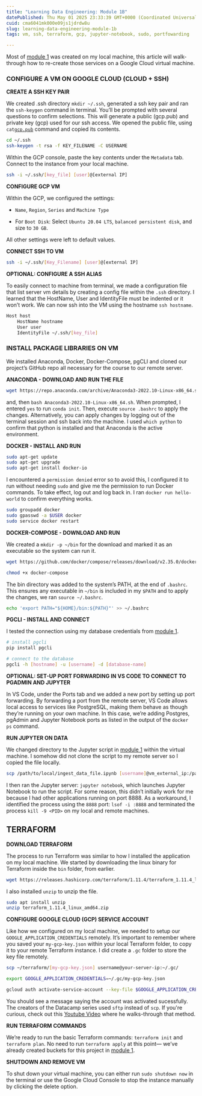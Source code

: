 ```yaml
---
title: "Learning Data Engineering: Module 1B"
datePublished: Thu May 01 2025 23:33:39 GMT+0000 (Coordinated Universal Time)
cuid: cma6041mk000e09js1jdrdw8u
slug: learning-data-engineering-module-1b
tags: vm, ssh, terraform, gcp, jupyter-notebook, sudo, portfowarding

---
```


Most of [module 1](https://hashnode.com/post/cma5uvq2u000208la0y8ybwok) was created on my local machine, this article will walk-through how to re-create those services on a Google Cloud virtual machine.

### **CONFIGURE A VM ON GOOGLE CLOUD (CLOUD + SSH)**

**CREATE A SSH KEY PAIR**

We created .ssh directory `mkdir ~/.ssh`, generated a ssh key pair and ran the `ssh-keygen` command in terminal. You’ll be prompted with several questions to confirm selections. This will generate a public (gcp.pub) and private key (gcp) used for our ssh access. We opened the public file, using `cat`[`gcp.pub`](http://gcp.pub) command and copied its contents.

```bash
cd ~/.ssh
ssh-keygen -t rsa -f KEY_FILENAME -C USERNAME
```

Within the GCP console, paste the key contents under the `Metadata` tab. Connect to the instance from your local machine.

```bash
ssh -i ~/.ssh/[key_file] [user]@[external IP]
```

**CONFIGURE GCP VM**

Within the GCP, we configured the settings:

* `Name`, `Region`, `Series` and `Machine Type`
    
* For `Boot Disk`: Select `Ubuntu 20.04 LTS`, `balanced persistent disk`, and size to `30 GB`.
    

All other settings were left to default values.

**CONNECT SSH TO VM**

```bash
ssh -i ~/.ssh/[Key_Filename] [user]@[external IP]
```

**OPTIONAL: CONFIGURE A SSH ALIAS**

To easily connect to machine from terminal, we made a configuration file that list server vm details by creating a config file within the `.ssh` directory. I learned that the HostName, User and IdentityFile must be indented or it won’t work. We can now ssh into the VM using the hostname `ssh hostname`.

```bash
Host host
    HostName hostname
    User user
    IdentityFile ~/.ssh/[key_file]
```

### **INSTALL PACKAGE LIBRARIES ON VM**

We installed Anaconda, Docker, Docker-Compose, pgCLI and cloned our project’s GitHub repo all necessary for the course to our remote server.

**ANACONDA - DOWNLOAD AND RUN THE FILE**

```bash
wget https://repo.anaconda.com/archive/Anaconda3-2022.10-Linux-x86_64.sh    
```

and, then `bash Anaconda3-2022.10-Linux-x86_64.sh`. When prompted, I entered `yes` to run `conda init`. Then, execute `source .bashrc` to apply the changes. Alternatively, you can apply changes by logging out of the terminal session and ssh back into the machine. I used `which python` to confirm that python is installed and that Anaconda is the active environment.

**DOCKER - INSTALL AND RUN**

```bash
sudo apt-get update
sudo apt-get upgrade
sudo apt-get install docker-io
```

I encountered a `permission denied` error so to avoid this, I configured it to run without needing `sudo` and give me the permission to run Docker commands. To take effect, log out and log back in. I ran `docker run hello-world` to confirm everything works.

```bash
sudo groupadd docker
sudo gpasswd -a $USER docker
sudo service docker restart
```

**DOCKER-COMPOSE - DOWNLOAD AND RUN**

We created a `mkdir -p ~/bin` for the download and marked it as an executable so the system can run it.

```bash
wget https://github.com/docker/compose/releases/download/v2.35.0/docker-compose-linux-x86_64 -O docker-compose
```

```bash
chmod +x docker-compose
```

The bin directory was added to the system’s PATH, at the end of `.bashrc`. This ensures any executable in `~/bin` is included in my `$PATH` and to apply the changes, we ran `source ~/.bashrc`.

```bash
echo 'export PATH="${HOME}/bin:${PATH}"' >> ~/.bashrc
```

**PGCLI - INSTALL AND CONNECT**

I tested the connection using my database credentials from [module 1](https://hashnode.com/post/cma5uvq2u000208la0y8ybwok).

```bash
# install pgcli
pip install pgcli

# connect to the database
pgcli -h [hostname] -u [username] -d [database-name]
```

**OPTIONAL: SET-UP PORT FORWARDING IN VS CODE TO CONNECT TO PGADMIN AND JUPYTER**

In VS Code, under the Ports tab and we added a new port by setting up port forwarding. By forwarding a port from the remote server, VS Code allows local access to services like PostgreSQL, making them behave as though they’re running on your own machine. In this case, we’re adding Postgres, pgAdmin and Jupyter Notebook ports as listed in the output of the `docker ps` command.

**RUN JUPYTER ON DATA**

We changed directory to the Jupyter script in [module 1](https://hashnode.com/post/cma5uvq2u000208la0y8ybwok) within the virtual machine. I somehow did not clone the script to my remote server so I copied the file locally.

```bash
scp /path/to/local/ingest_data_file.ipynb [username]@vm_external_ip:/path/on/vm
```

I then ran the Jupyter server: `jupyter notebook`, which launches Jupyter Notebook to run the script. For some reason, this didn’t initially work for me because I had other applications running on port 8888. As a workaround, I identified the process using the `8888` port: `lsof -i :8888` and terminated the process `kill -9 <PID>` on my local and remote machines.

## **TERRAFORM**

**DOWNLOAD TERRAFORM**

The process to run Terraform was similar to how I installed the application on my local machine. We started by downloading the linux binary for Terraform inside the `bin` folder, from earlier.

```bash
wget https://releases.hashicorp.com/terraform/1.11.4/terraform_1.11.4_linux_amd64.zip
```

I also installed `unzip` to unzip the file.

```bash
sudo apt install unzip
unzip terraform_1.11.4_linux_amd64.zip
```

**CONFIGURE GOOGLE CLOUD (GCP) SERVICE ACCOUNT**

Like how we configured on my local machine, we needed to setup our `GOOGLE_APPLICATION_CREDENTIALS` remotely. It’s important to remember where you saved your `my-gcp-key.json` within your local Terraform folder, to copy it to your remote Terraform instance. I did create a `.gc` folder to store the key file remotely.

```bash
scp ~/terraform/[my-gcp-key.json] username@your-server-ip:~/.gc/
```

```bash
export GOOGLE_APPLICATION_CREDENTIALS=~/.gc/my-gcp-key.json
```

```bash
gcloud auth activate-service-account --key-file $GOOGLE_APPLICATION_CREDENTIALS
```

You should see a message saying the account was activated sucessfully. The creators of the Datacamp series used `sftp` instead of `scp`. If you're curious, check out this [Youtube Video](https://www.youtube.com/watch?v=ae-CV2KfoN0&list=PL3MmuxUbc_hJed7dXYoJw8DoCuVHhGEQb&index=14) where he walks-through that method.

**RUN TERRAFORM COMMANDS**

We’re ready to run the basic Terraform commands: `terraform init` and `terraform plan`. No need to run `terraform apply` at this point— we’ve already created buckets for this project in [module 1](https://hashnode.com/post/cma5uvq2u000208la0y8ybwok).

**SHUTDOWN AND REMOVE VM**

To shut down your virtual machine, you can either run `sudo shutdown now` in the terminal or use the Google Cloud Console to stop the instance manually by clicking the delete option.